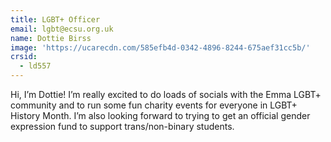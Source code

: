 ```yaml
---
title: LGBT+ Officer
email: lgbt@ecsu.org.uk
name: Dottie Birss
image: 'https://ucarecdn.com/585efb4d-0342-4896-8244-675aef31cc5b/'
crsid:
  - ld557
---
```

Hi, I’m Dottie! I’m really excited to do loads of socials with the Emma LGBT+ community and to run some fun charity events for everyone in LGBT+ History Month. I’m also looking forward to trying to get an official gender expression fund to support trans/non-binary students.
